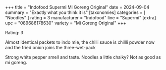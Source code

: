 +++
title = "Indofood Supermi Mi Goreng Original"
date = 2024-09-04
summary = "Exactly what you think it is"
[taxonomies]
categories = [ "Noodles" ]
rating = 3
manufacturer = "Indofood"
line = "Supermi"
[extra]
upc = "089686178630"
variety = "Mi Goreng Original"
+++

Rating: 3

Almost identical packets to indo mie, the chilli sauce is chillli powder now and the fried onion joins the three-wet-pack

Strong white pepper smell and taste.
Noodles a little chalky?
Not as good as mi goreng.
